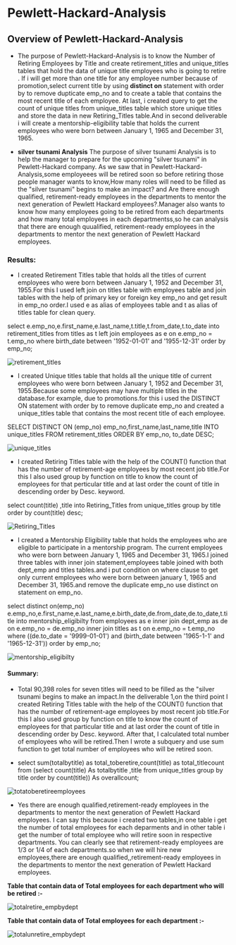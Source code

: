 # Pewlett-Hackard-Analysis
## Overview of Pewlett-Hackard-Analysis
* The purpose of Pewlett-Hackard-Analysis is to know the Number of Retiring Employees by Title and create retirement_titles and unique_titles tables that hold the data of unique title employees who is going to retire . If i will get more than one title for any employee number because of promotion,select current title by using **distinct on** statement with order by to remove dupticate emp_no and  to create a table that contains the most recent title of each employee. At last, i created query to get the count of unique titles from unique_titles table which store unique titles and store the data in new Retiring_Titles table.And in second deliverable i will create a mentorship-eligibility table that holds the current employees who were born between January 1, 1965 and December 31, 1965.

* **silver tsunami Analysis**
The purpose of silver tsunami Analysis is to help the manager to prepare for the upcoming "silver tsunami" in Pewlett-Hackard company. As we saw that in Pewlett-Hackard-Analysis,some employeees will be retired soon so before retiring those people manager wants to know,How many roles will need to be filled as the "silver tsunami" begins to make an impact? and Are there enough qualified, retirement-ready employees in the departments to mentor the next generation of Pewlett Hackard employees?.Manager also wants to know how many employees going to be retired from each departments and how many total employees in each departmentss,so he can analysis that there are enough quualified, retirement-ready employees in the departments to mentor the next generation of Pewlett Hackard employees.

### Results: 
* I created Retirement Titles table that holds all the titles of current employees who were born between January 1, 1952 and December 31, 1955.For this I used left join on titles table with employees table and join tables with the help of primary key or foreign key emp_no and get result in emp_no order.I used e as alias of employees table and t as alias of titles table for clean query.

select e.emp_no,e.first_name,e.last_name,t.title,t.from_date,t.to_date  into retirement_titles from titles as t left join employees as e on e.emp_no = t.emp_no
where birth_date between '1952-01-01' and '1955-12-31' order by emp_no;

![retirement_titles](https://user-images.githubusercontent.com/90277142/139455569-1a0191f6-479f-4969-8e99-5520e730ba4b.png)

* I created Unique titles table that holds all the unique title of current employees who were born between January 1, 1952 and December 31, 1955.Because some employees may have multiple titles in the database.for example, due to promotions.for this i used the DISTINCT ON statement with order by to remove duplicate emp_no and created a  unique_titles table that contains the most recent title of each employee. 

SELECT DISTINCT ON (emp_no) emp_no,first_name,last_name,title   INTO unique_titles  FROM retirement_titles  ORDER BY emp_no, to_date DESC;

![unique_titles](https://user-images.githubusercontent.com/90277142/139456840-444a08dc-e2e9-4105-9d86-af3e5e817571.png)


* I created Retiring Titles table with the help of the COUNT() function that has the number of retirement-age employees by most recent job title.For this I also used group by function on title to know the count of employees for that perticular title and at last order the count of title in descending order by Desc. keyword. 

select count(title) ,title  into Retiring_Titles  from unique_titles  group by title order by count(title) desc;

![Retiring_Titles](https://user-images.githubusercontent.com/90277142/139497969-4466a91f-e7af-478a-b3b0-4bf836d31c2b.png)

* I created a Mentorship Eligibility table that holds the employees who are eligible to participate in a mentorship program. The current employees who were born between January 1, 1965 and December 31, 1965.I joined three tables with inner join statement,employees table joined with both dept_emp and titles tables.and i put condition on where clause to get only current employees who were born between january 1, 1965 and December 31, 1965.and remove the duplicate  emp_no use distinct on statement on emp_no.

select distinct on(emp_no) e.emp_no,e.first_name,e.last_name,e.birth_date,de.from_date,de.to_date,t.title 
into mentorship_eligibilty
from employees as e
inner join dept_emp as de on e.emp_no = de.emp_no
inner join titles as t on e.emp_no = t.emp_no
where ((de.to_date = '9999-01-01') and (birth_date between '1965-1-1' and '1965-12-31'))
order by emp_no;

![mentorship_eligibilty](https://user-images.githubusercontent.com/90277142/139457927-9342b52a-9977-45dc-83a5-674c2f998c72.png)
 

#### Summary:
* Total 90,398 roles for seven titles will need to be filled as the "silver tsunami begins to make an impact.In the deliverable 1,on the third point I created Retiring Titles table with the help of the COUNT() function that has the number of retirement-age employees by most recent job title.For this I also used group by function on title to know the count of employees for that particular title and at last order the count of title in descending order by Desc. keyword. After that, I calculated total number of employees who will be retired.Then I wrote a subquery and use sum function to get total number of employees who will be retired soon.

* select sum(totalbytitle) as total_toberetire,count(title) as total_titlecount from (select count(title) As totalbytitle ,title from unique_titles group by title 
order by count(title)) As overallcount;

![totatoberetireemployees](https://user-images.githubusercontent.com/90277142/139595870-14f4caba-ed03-4bff-b0fc-adcd47ef2ced.png)


* Yes there are enough qualified,retirement-ready employees in the departments to mentor the next generation of Pewlett Hackard employees. I can say this because i created two tables,in one table i get the number of total employees for each deparments and in other table i get the number of total employee who will retire soon in respective departments. You can clearly see that retirement-ready employees are 1/3 or 1/4 of each departments.so when we will hire new employees,there are  enough qualified,,retirement-ready employees in the departments to mentor the next generation of Pewlett Hackard employees.

**Table that contain data of Total employees for each department who will be retired :-**

![totalretire_empbydept](https://user-images.githubusercontent.com/90277142/139505483-1fabe694-52f5-4bf6-bc6f-1f110e8be3bf.png)

**Table that contain data of Total employees for each department :-**

![totalunretire_empbydept](https://user-images.githubusercontent.com/90277142/139505495-46933b28-50f4-425a-9463-90586feae4fc.png)



